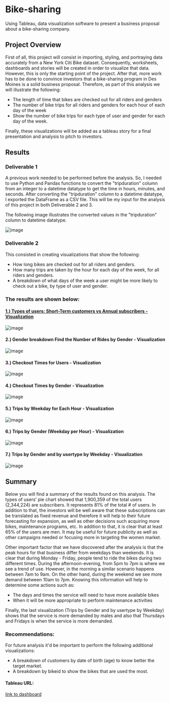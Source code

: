 # Bike-sharing
Using Tableau, data visualization software to present a business proposal about a bike-sharing company. 

## Project Overview
First of all, this project will consist in importing, styling, and portraying data accurately from a New York Citi Bike dataset. Consequently, worksheets, dashboards and stories will be created in order to visualize that data. However, this is only the starting point of the project. After that, more work has to be done to convince investors that a bike-sharing program in Des Moines is a solid business proposal. Therefore, as part of this analysis we will illustrate the following: 

* The length of time that bikes are checked out for all riders and genders
* The number of bike trips for all riders and genders for each hour of each day of the week
* Show the number of bike trips for each type of user and gender for each day of the week.

Finally, these visualizations will be added as a tableau story for a final presentation and analysis to pitch to investors.

## Results
### Deliverable 1
A previous work needed to be performed before the analysis. So, I needed to use Python and Pandas functions to convert the "tripduration" column from an integer to a datetime datatype to get the time in hours, minutes, and seconds. After converting the "tripduration" column to a datetime datatype, I exported the DataFrame as a CSV file. This will be my input for the analysis of this project in both Deliverable 2 and 3. 

The following image illustrates the converted values in the "tripduration" column to datetime datatype.

![image](https://github.com/rdonosob1/Bikesharing/blob/main/Resources/DataFrame%20-%20Deliverable%201.png)

### Deliverable 2
This consisted in creating visualizations that show the following:

* How long bikes are checked out for all riders and genders.
* How many trips are taken by the hour for each day of the week, for all riders and genders.
* A breakdown of what days of the week a user might be more likely to check out a bike, by type of user and gender.

### The results are shown below:

#### <ins> 1.) Types of users: Short-Term customers vs Annual subscribers - Visualization <ins>
![image](https://github.com/rdonosob1/Bikesharing/blob/main/Resources/Deliverable%202/Customer_break_down.png)


#### 2.) Gender breakdown Find the Number of Rides by Gender - Visualization
![image](https://github.com/rdonosob1/Bikesharing/blob/main/Resources/Deliverable%202/gender_break_down.png)


#### 3.) Checkout Times for Users - Visualization
![image](https://github.com/rdonosob1/Bikesharing/blob/main/Resources/Deliverable%202/checkout_times_for_all_users.png)


#### 4.) Checkout Times by Gender - Visualization
![image](https://github.com/rdonosob1/Bikesharing/blob/main/Resources/Deliverable%202/checkout_times_by_gender.png)


#### 5.) Trips by Weekday for Each Hour - Visualization
![image](https://github.com/rdonosob1/Bikesharing/blob/main/Resources/Deliverable%202/heatmap_trips_per_hour.png)


#### 6.) Trips by Gender (Weekday per Hour) - Visualization
![image](https://github.com/rdonosob1/Bikesharing/blob/main/Resources/Deliverable%202/heatmap_time_by_gender_weekday-hour.png)


#### 7.) Trips by Gender and by usertype by Weekday - Visualization
![image](https://github.com/rdonosob1/Bikesharing/blob/main/Resources/Deliverable%202/heatmap_user_gender_weekday.png)


## Summary
Below you will find a summary of the results found on this analysis.
The types of users’ pie chart showed that 1,900,359 of the total users (2,344,224) are subscribers. It represents 81% of the total # of users. In addition to that, the investors will be well aware that these subscriptions can be translated as fixed revenue and therefore it will help to their future forecasting for expansion, as well as other decisions such acquiring more bikes, maintenance programs, etc. 
In addition to that, it is clear that at least 65% of the users are men. It may be useful for future publicity as well as other campaigns needed or focusing more in targeting the women market. 

Other important factor that we have discovered after the analysis is that the peak hours for that business differ from weekdays than weekends. It is clear that during Monday - Friday, people tend to ride the bikes during two different times. During the afternoon-evening, from 5pm to 7pm is where we see a trend of use. However, in the morning a similar scenario happens between 7am to 9am. On the other hand, during the weekend we see more demand between 10am to 7pm. Knowing this information will help to determine some actions such as: 
 * The days and times the service will need to have more available bikes
 * When it will be more appropriate to perform maintenance activities

Finally, the last visualization (Trips by Gender and by usertype by Weekday) shows that the service is more demanded by males and also that Thursdays and Fridays is when the service is more demanded. 

### Recommendations:
For future analysis it'd be important to perform the following additional visualizations:
  * A breakdown of customers by date of birth (age) to know better the target market.
  * A breakdown by bikeid to show the bikes that are used the most.

#### Tableau URL:
[link to dashboard](https://public.tableau.com/views/Bike-SharingDesMoines/Story1?:language=es-ES&publish=yes&:display_count=n&:origin=viz_share_link)

